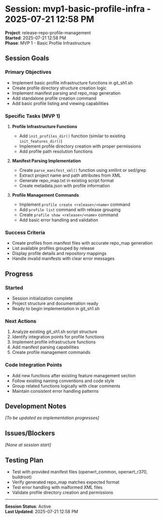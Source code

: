 # Session: mvp1-basic-profile-infra - 2025-07-21 12:58 PM

**Project**: release-repo-profile-management  
**Started**: 2025-07-21 12:58 PM  
**Phase**: MVP 1 - Basic Profile Infrastructure  

## Session Goals

### Primary Objectives
- Implement basic profile infrastructure functions in git_sh1.sh
- Create profile directory structure creation logic
- Implement manifest parsing and repo_map generation 
- Add standalone profile creation command
- Add basic profile listing and viewing capabilities

### Specific Tasks (MVP 1)
1. **Profile Infrastructure Functions**
   - Add `init_profiles_dir()` function (similar to existing `init_features_dir()`)
   - Implement profile directory creation with proper permissions
   - Add profile path resolution functions

2. **Manifest Parsing Implementation**
   - Create `parse_manifest_xml()` function using xmllint or sed/grep
   - Extract project name and path attributes from XML
   - Generate repo_map.txt in existing script format
   - Create metadata.json with profile information

3. **Profile Management Commands**
   - Implement `profile create <release>/<name>` command
   - Add `profile list` command with release grouping
   - Create `profile show <release>/<name>` command
   - Add basic error handling and validation

### Success Criteria
- Create profiles from manifest files with accurate repo_map generation
- List available profiles grouped by release
- Display profile details and repository mappings
- Handle invalid manifests with clear error messages

## Progress

### Started
- Session initialization complete
- Project structure and documentation ready
- Ready to begin implementation in git_sh1.sh

### Next Actions
1. Analyze existing git_sh1.sh script structure
2. Identify integration points for profile functions
3. Implement profile infrastructure functions
4. Add manifest parsing capabilities
5. Create profile management commands

### Code Integration Points
- Add new functions after existing feature management section
- Follow existing naming conventions and code style
- Group related functions logically with clear comments
- Maintain consistent error handling patterns

## Development Notes

*[To be updated as implementation progresses]*

## Issues/Blockers

*[None at session start]*

## Testing Plan

- Test with provided manifest files (openwrt_common, openwrt_r370, buildroot)
- Verify generated repo_map matches expected format
- Test error handling with malformed XML files
- Validate profile directory creation and permissions

---
**Session Status**: Active  
**Last Updated**: 2025-07-21 12:58 PM